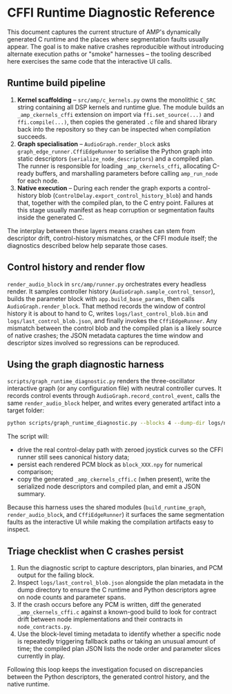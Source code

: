 # CFFI Runtime Diagnostic Reference

This document captures the current structure of AMP's dynamically generated C
runtime and the places where segmentation faults usually appear.  The goal is to
make native crashes reproducible without introducing alternate execution paths
or "smoke" harnesses – the tooling described here exercises the same code that
the interactive UI calls.

## Runtime build pipeline

1. **Kernel scaffolding** – `src/amp/c_kernels.py` owns the monolithic
   `C_SRC` string containing all DSP kernels and runtime glue.  The module builds
   an `_amp_ckernels_cffi` extension on import via `ffi.set_source(...)` and
   `ffi.compile(...)`, then copies the generated `.c` file and shared library
   back into the repository so they can be inspected when compilation succeeds.
2. **Graph specialisation** – `AudioGraph.render_block` asks
   `graph_edge_runner.CffiEdgeRunner` to serialise the Python graph into static
   descriptors (`serialize_node_descriptors`) and a compiled plan.  The runner
   is responsible for loading `_amp_ckernels_cffi`, allocating C-ready buffers,
   and marshalling parameters before calling `amp_run_node` for each node.
3. **Native execution** – During each render the graph exports a control-history
   blob (`ControlDelay.export_control_history_blob`) and hands that, together
   with the compiled plan, to the C entry point.  Failures at this stage usually
   manifest as heap corruption or segmentation faults inside the generated C.

The interplay between these layers means crashes can stem from descriptor drift,
control-history mismatches, or the CFFI module itself; the diagnostics described
below help separate those cases.

## Control history and render flow

`render_audio_block` in `src/amp/runner.py` orchestrates every headless render.
It samples controller history (`AudioGraph.sample_control_tensor`), builds the
parameter block with `app.build_base_params`, then calls
`AudioGraph.render_block`.  That method records the window of control history it
is about to hand to C, writes `logs/last_control_blob.bin` and
`logs/last_control_blob.json`, and finally invokes the `CffiEdgeRunner`.  Any
mismatch between the control blob and the compiled plan is a likely source of
native crashes; the JSON metadata captures the time window and descriptor sizes
involved so regressions can be reproduced.

## Using the graph diagnostic harness

`scripts/graph_runtime_diagnostic.py` renders the three-oscillator interactive
graph (or any configuration file) with neutral controller curves.  It records
control events through `AudioGraph.record_control_event`, calls the same
`render_audio_block` helper, and writes every generated artifact into a target
folder:

```bash
python scripts/graph_runtime_diagnostic.py --blocks 4 --dump-dir logs/native_debug
```

The script will:

- drive the real control-delay path with zeroed joystick curves so the CFFI
  runner still sees canonical history data;
- persist each rendered PCM block as `block_XXX.npy` for numerical comparison;
- copy the generated `_amp_ckernels_cffi.c` (when present), write the serialized
  node descriptors and compiled plan, and emit a JSON summary.

Because this harness uses the shared modules (`build_runtime_graph`,
`render_audio_block`, and `CffiEdgeRunner`) it surfaces the same segmentation
faults as the interactive UI while making the compilation artifacts easy to
inspect.

## Triage checklist when C crashes persist

1. Run the diagnostic script to capture descriptors, plan binaries, and PCM
   output for the failing block.
2. Inspect `logs/last_control_blob.json` alongside the plan metadata in the
   dump directory to ensure the C runtime and Python descriptors agree on node
   counts and parameter spans.
3. If the crash occurs before any PCM is written, diff the generated
   `_amp_ckernels_cffi.c` against a known-good build to look for contract drift
   between node implementations and their contracts in `node_contracts.py`.
4. Use the block-level timing metadata to identify whether a specific node is
   repeatedly triggering fallback paths or taking an unusual amount of time; the
   compiled plan JSON lists the node order and parameter slices currently in
   play.

Following this loop keeps the investigation focused on discrepancies between the
Python descriptors, the generated control history, and the native runtime.
